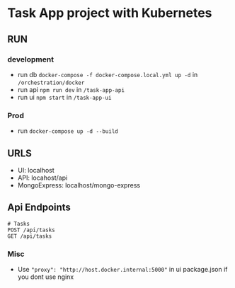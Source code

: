 # Task App project with Kubernetes

## RUN

### development

-   run db `docker-compose -f docker-compose.local.yml up -d` in `/orchestration/docker`
-   run api `npm run dev` in `/task-app-api`
-   run ui `npm start` in `/task-app-ui`

### Prod

-   run `docker-compose up -d --build`

## URLS

-   UI: localhost
-   API: locahost/api
-   MongoExpress: localhost/mongo-express

## Api Endpoints

```
# Tasks
POST /api/tasks
GET /api/tasks
```

### Misc

-   Use `"proxy": "http://host.docker.internal:5000"` in ui package.json if you dont use nginx

